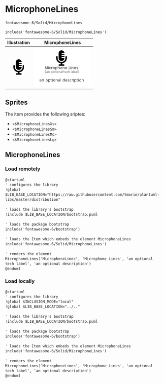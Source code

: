 # MicrophoneLines


```text
fontawesome-6/Solid/MicrophoneLines
```

```text
include('fontawesome-6/Solid/MicrophoneLines')
```



| Illustration | MicrophoneLines |
| :---: | :---: |
| ![illustration for Illustration](../../fontawesome-6/Solid/MicrophoneLines.png) | ![illustration for MicrophoneLines](../../fontawesome-6/Solid/MicrophoneLines.Local.png) |



## Sprites
The item provides the following sriptes:

- `<$MicrophoneLinesXs>`
- `<$MicrophoneLinesSm>`
- `<$MicrophoneLinesMd>`
- `<$MicrophoneLinesLg>`





## MicrophoneLines

### Load remotely
```plantuml
@startuml
' configures the library
!global $LIB_BASE_LOCATION="https://raw.githubusercontent.com/tmorin/plantuml-libs/master/distribution"

' loads the library's bootstrap
!include $LIB_BASE_LOCATION/bootstrap.puml

' loads the package bootstrap
include('fontawesome-6/bootstrap')

' loads the Item which embeds the element MicrophoneLines
include('fontawesome-6/Solid/MicrophoneLines')

' renders the element
MicrophoneLines('MicrophoneLines', 'Microphone Lines', 'an optional tech label', 'an optional description')
@enduml
```

### Load locally
```plantuml
@startuml
' configures the library
!global $INCLUSION_MODE="local"
!global $LIB_BASE_LOCATION="../.."

' loads the library's bootstrap
!include $LIB_BASE_LOCATION/bootstrap.puml

' loads the package bootstrap
include('fontawesome-6/bootstrap')

' loads the Item which embeds the element MicrophoneLines
include('fontawesome-6/Solid/MicrophoneLines')

' renders the element
MicrophoneLines('MicrophoneLines', 'Microphone Lines', 'an optional tech label', 'an optional description')
@enduml
```

